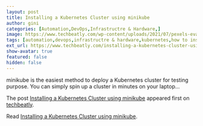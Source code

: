 ```yaml
---
layout: post
title: Installing a Kubernetes Cluster using minikube
author: gini
categories: [Automation,DevOps,Infrastructre & Hardware,]
image: https://www.techbeatly.com/wp-content/uploads/2021/07/pexels-eva-elijas-6072061-1024x682.jpg
tags: [automation,devops,infrastructre & hardware,kubernetes,how to install minikube,how to setup local minikube,install minikube cluster,install minikube on gcp,install minikube using vagrant and ansible,installing kubernetes on laptop,local kubernetes,minikube docker install,minikube on vm,what is minikube,]
ext_url: https://www.techbeatly.com/installing-a-kubernetes-cluster-using-minikube/
show-avatar: true
featured: false
hidden: false
---
```


<p>minikube is the easiest method to deploy a Kubernetes cluster for testing purpose. You can simply spin up a cluster in minutes on your laptop&#46;&#46;&#46;</p>
<p>The post <a href="https://www.techbeatly.com/installing-a-kubernetes-cluster-using-minikube/">Installing a Kubernetes Cluster using minikube</a> appeared first on <a href="https://www.techbeatly.com">techbeatly</a>.</p>

Read [Installing a Kubernetes Cluster using minikube](https://www.techbeatly.com/installing-a-kubernetes-cluster-using-minikube/).